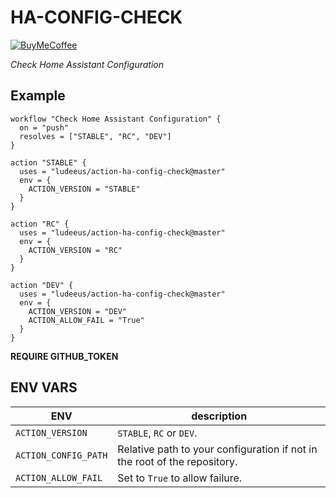 # HA-CONFIG-CHECK

[![BuyMeCoffee][buymecoffeebedge]][buymecoffee]

_Check Home Assistant Configuration_

## Example

```
workflow "Check Home Assistant Configuration" {
  on = "push"
  resolves = ["STABLE", "RC", "DEV"]
}

action "STABLE" {
  uses = "ludeeus/action-ha-config-check@master"
  env = {
    ACTION_VERSION = "STABLE"
  }
}

action "RC" {
  uses = "ludeeus/action-ha-config-check@master"
  env = {
    ACTION_VERSION = "RC"
  }
}

action "DEV" {
  uses = "ludeeus/action-ha-config-check@master"
  env = {
    ACTION_VERSION = "DEV"
    ACTION_ALLOW_FAIL = "True"
  }
}
```

**REQUIRE GITHUB_TOKEN**

## ENV VARS

ENV | description
-- | --
`ACTION_VERSION` | `STABLE`, `RC` or `DEV`.
`ACTION_CONFIG_PATH` | Relative path to your configuration if not in the root of the repository.
`ACTION_ALLOW_FAIL` | Set to `True` to allow failure.


[buymecoffee]: https://www.buymeacoffee.com/ludeeus
[buymecoffeebedge]: https://camo.githubusercontent.com/cd005dca0ef55d7725912ec03a936d3a7c8de5b5/68747470733a2f2f696d672e736869656c64732e696f2f62616467652f6275792532306d6525323061253230636f666665652d646f6e6174652d79656c6c6f772e737667
